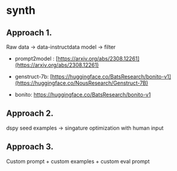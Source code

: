 # synth

## Approach 1.

Raw data -> data-instructdata model -> filter

* prompt2model : [https://arxiv.org/abs/2308.12261](https://arxiv.org/abs/2308.12261)

* genstruct-7b: [https://huggingface.co/BatsResearch/bonito-v1](https://huggingface.co/NousResearch/Genstruct-7B)

* bonito: [https://huggingface.co/BatsResearch/bonito-v1
](https://huggingface.co/BatsResearch/bonito-v1)
## Approach 2.

dspy seed examples -> singature optimization with human input 

## Approach 3.

Custom prompt + custom examples + custom eval prompt
